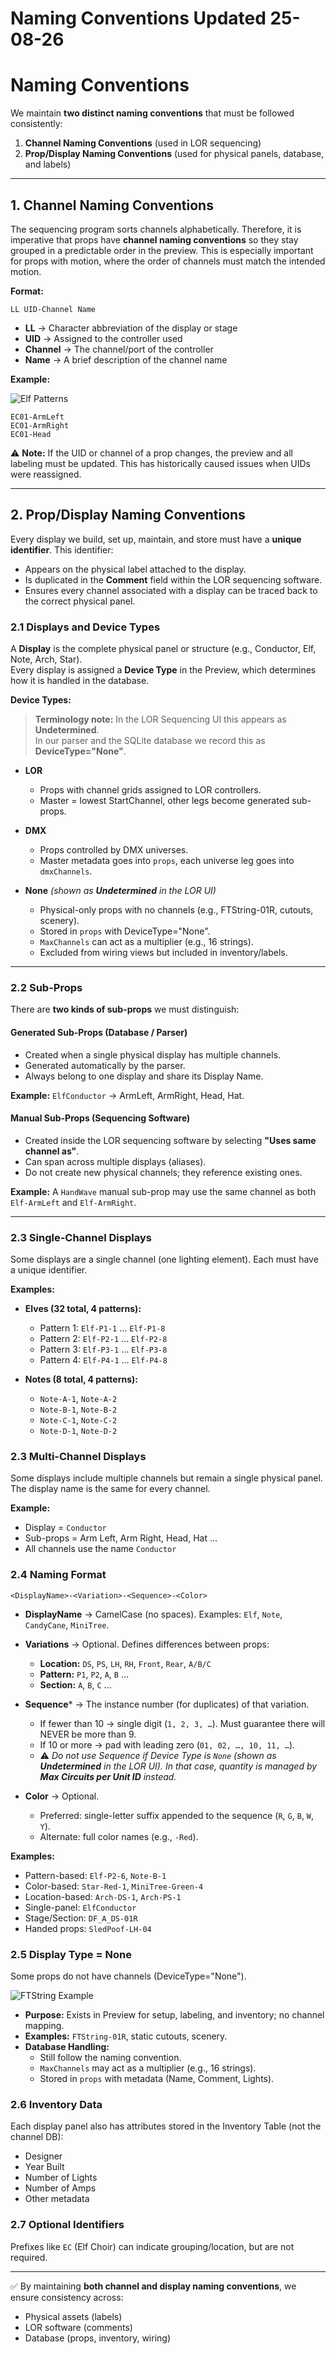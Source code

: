 # Naming Conventions Updated 25-08-26

# Naming Conventions

We maintain **two distinct naming conventions** that must be followed consistently:

1. **Channel Naming Conventions** (used in LOR sequencing)
2. **Prop/Display Naming Conventions** (used for physical panels, database, and labels)

---

## 1. Channel Naming Conventions

The sequencing program sorts channels alphabetically. Therefore, it is imperative that props have **channel naming conventions** so they stay grouped in a predictable order in the preview. This is especially important for props with motion, where the order of channels must match the intended motion.

**Format:**

```
LL UID-Channel Name
```

- **LL** → Character abbreviation of the display or stage  
- **UID** → Assigned to the controller used  
- **Channel** → The channel/port of the controller  
- **Name** → A brief description of the channel name  

**Example:**  

![Elf Patterns](Docs/images/ElfChoir.png)
```
EC01-ArmLeft
EC01-ArmRight
EC01-Head
```

⚠️ **Note:** If the UID or channel of a prop changes, the preview and all labeling must be updated. This has historically caused issues when UIDs were reassigned.

---

## 2. Prop/Display Naming Conventions

Every display we build, set up, maintain, and store must have a **unique identifier**. This identifier:

- Appears on the physical label attached to the display.  
- Is duplicated in the **Comment** field within the LOR sequencing software.  
- Ensures every channel associated with a display can be traced back to the correct physical panel.  

### 2.1 Displays and Device Types

A **Display** is the complete physical panel or structure (e.g., Conductor, Elf, Note, Arch, Star).  
Every display is assigned a **Device Type** in the Preview, which determines how it is handled in the database.

**Device Types:**

> **Terminology note:** In the LOR Sequencing UI this appears as **Undetermined**.  
> In our parser and the SQLite database we record this as **DeviceType="None"**.

- **LOR**  
  - Props with channel grids assigned to LOR controllers.  
  - Master = lowest StartChannel, other legs become generated sub-props.  

- **DMX**  
  - Props controlled by DMX universes.  
  - Master metadata goes into `props`, each universe leg goes into `dmxChannels`.  

- **None** *(shown as **Undetermined** in the LOR UI)*  
  - Physical-only props with no channels (e.g., FTString-01R, cutouts, scenery).  
  - Stored in `props` with DeviceType="None".  
  - `MaxChannels` can act as a multiplier (e.g., 16 strings).  
  - Excluded from wiring views but included in inventory/labels.  

---

### 2.2 Sub-Props

There are **two kinds of sub-props** we must distinguish:

#### Generated Sub-Props (Database / Parser)
- Created when a single physical display has multiple channels.  
- Generated automatically by the parser.  
- Always belong to one display and share its Display Name.  

**Example:** `ElfConductor` → ArmLeft, ArmRight, Head, Hat.  

#### Manual Sub-Props (Sequencing Software)
- Created inside the LOR sequencing software by selecting **"Uses same channel as"**.  
- Can span across multiple displays (aliases).  
- Do not create new physical channels; they reference existing ones.  

**Example:** A `HandWave` manual sub-prop may use the same channel as both `Elf-ArmLeft` and `Elf-ArmRight`.

---

### 2.3 Single-Channel Displays

Some displays are a single channel (one lighting element). Each must have a unique identifier.

**Examples:**  

- **Elves (32 total, 4 patterns):**  
  - Pattern 1: `Elf-P1-1` … `Elf-P1-8`  
  - Pattern 2: `Elf-P2-1` … `Elf-P2-8`  
  - Pattern 3: `Elf-P3-1` … `Elf-P3-8`  
  - Pattern 4: `Elf-P4-1` … `Elf-P4-8`  

- **Notes (8 total, 4 patterns):**  
  - `Note-A-1`, `Note-A-2`  
  - `Note-B-1`, `Note-B-2`  
  - `Note-C-1`, `Note-C-2`  
  - `Note-D-1`, `Note-D-2`  

### 2.3 Multi-Channel Displays

Some displays include multiple channels but remain a single physical panel. The display name is the same for every channel.

**Example:**  
- Display = `Conductor`  
- Sub-props = Arm Left, Arm Right, Head, Hat …  
- All channels use the name `Conductor`  

### 2.4 Naming Format

```
<DisplayName>-<Variation>-<Sequence>-<Color>
```

- **DisplayName** → CamelCase (no spaces). Examples: `Elf`, `Note`, `CandyCane`, `MiniTree`.  
- **Variations** → Optional. Defines differences between props:  
  - **Location:** `DS`, `PS`, `LH`, `RH`, `Front`, `Rear`, `A/B/C`  
  - **Pattern:** `P1`, `P2`, `A`, `B` …  
  - **Section:** `A`, `B`, `C` …  
- **Sequence*** → The instance number (for duplicates) of that variation.  
  - If fewer than 10 → single digit (`1, 2, 3, …`). Must guarantee there will NEVER be more than 9.  
  - If 10 or more → pad with leading zero (`01, 02, …, 10, 11, …`).  
  - ⚠️ *Do not use Sequence if Device Type is `None` (shown as **Undetermined** in the LOR UI). In that case, quantity is managed by **Max Circuits per Unit ID** instead.*  

- **Color** → Optional.  
  - Preferred: single-letter suffix appended to the sequence (`R`, `G`, `B`, `W`, `Y`).  
  - Alternate: full color names (e.g., `-Red`).

**Examples:**  
- Pattern-based: `Elf-P2-6`, `Note-B-1`  
- Color-based: `Star-Red-1`, `MiniTree-Green-4`  
- Location-based: `Arch-DS-1`, `Arch-PS-1`  
- Single-panel: `ElfConductor`  
- Stage/Section: `DF_A_DS-01R`  
- Handed props: `SledPoof-LH-04`  

### 2.5 Display Type = None

Some props do not have channels (DeviceType="None").

![FTString Example](Docs/images/DisplayTypeNone.png)

- **Purpose:** Exists in Preview for setup, labeling, and inventory; no channel mapping.  
- **Examples:** `FTString-01R`, static cutouts, scenery.  
- **Database Handling:**  
  - Still follow the naming convention.  
  - `MaxChannels` may act as a multiplier (e.g., 16 strings).  
  - Stored in `props` with metadata (Name, Comment, Lights).  

### 2.6 Inventory Data

Each display panel also has attributes stored in the Inventory Table (not the channel DB):

- Designer  
- Year Built  
- Number of Lights  
- Number of Amps  
- Other metadata  

### 2.7 Optional Identifiers

Prefixes like `EC` (Elf Choir) can indicate grouping/location, but are not required.

---

✅ By maintaining **both channel and display naming conventions**, we ensure consistency across:
- Physical assets (labels)  
- LOR software (comments)  
- Database (props, inventory, wiring)  
